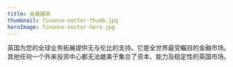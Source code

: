 ```yaml
---
title: 金融服务
thumbnail: finance-sector-thumb.jpg
heroImage: finance-sector-hero.jpg
---
```


英国为您的全球业务拓展提供无与伦比的支持。它是全世界最受瞩目的金融市场。其他任何一个外来投资中心都无法媲美于集合了资本、能力及稳定性的英国市场。